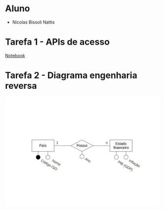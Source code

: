 # Aluno

* Nicolas Bissoli Nattis

# Tarefa 1 - APIs de acesso

[Notebook](notebook/lab01-api.ipynb)

# Tarefa 2 - Diagrama engenharia reversa

![imagem](images/diagrama.png)
